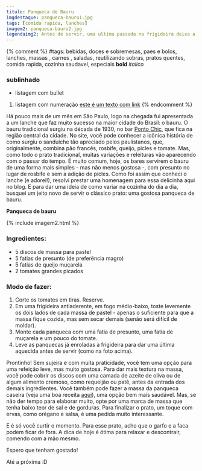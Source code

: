 ```yaml
---
titulo: Panqueca de Bauru
imgdestaque: panqueca-bauru1.jpg
tags: [comida rapida, lanches]
imagem2: panqueca-bauru2.jpg
legendaimg2: Antes de servir, uma ultima passada na frigideira deixa a panqueca no ponto, bem quentinha.
---
```

{% comment %}
#tags: bebidas, doces e sobremesas, paes e bolos, lanches, massas , carnes , saladas, reutilizando sobras, pratos quentes, comida rapida, cozinha saudavel, especiais
**bold**
*italico*
### sublinhado
* listagem com bullet
1. listagem com numeração
[este é um texto com link](https://www.enderecodolink.com)
{% endcomment %}

Há pouco mais de um mês em São Paulo, logo na chegada fui apresentada a um lanche que faz muito sucesso na maior cidade do Brasil: o bauru. O bauru tradicional surgiu na década de 1930, no bar [Ponto Chic](http://www.pontochic.com.br/), que fica na região central da cidade. No site, você pode conhecer a icônica história de como surgiu o sanduíche tão apreciado pelos paulistanos, que, originalmente, combina pão francês, rosbife, queijo, picles e tomate. Mas, como todo o prato tradicional, muitas variações e releituras vão aparecendo com o passar do tempo. É muito comum, hoje, os bares servirem o bauru de uma forma mais simples - mas não menos gostosa -, com presunto no lugar de rosbife e sem a adição de picles. Como foi assim que conheci o lanche (e adorei!), resolvi prestar uma homenagem para essa delicinha aqui no blog. E para dar uma ideia de como variar na cozinha do dia a dia, busquei um jeito novo de servir o clássico prato: uma gostosa panqueca de bauru. 

**Panqueca de bauru**

{% include imagem2.html %}

### Ingredientes:

* 5 discos de massa para pastel 
* 5 fatias de presunto (de preferência magro)
* 5 fatias de queijo muçarela
* 2 tomates grandes picados 

### Modo de fazer:

1. Corte os tomates em tiras. Reserve.
2. Em uma frigideira antiaderente, em fogo médio-baixo, toste levemente os dois lados de cada massa de pastel - apenas o suficiente para que a massa fique cozida, mas sem secar demais (senão será difícil de moldar). 
3. Monte cada panqueca com uma fatia de presunto, uma fatia de muçarela e um pouco do tomate.  
4. Leve as panquecas já enroladas à frigideira para dar uma última aquecida antes de servir (como na foto acima). 

Prontinho! Sem sujeira e com muita praticidade, você tem uma opção para uma refeição leve, mas muito gostosa. Para dar mais textura na massa, você pode cobrir os discos com uma camada de azeite de oliva ou de algum alimento cremoso, como requeijão ou patê, antes da entrada dos demais ingredientes. Você também pode fazer a massa da panqueca caseira (veja uma boa receita [aqui](https://paneladepau.com.br/lasanha-panqueca)), uma opção bem mais saudável. Mas, se não der tempo para elaborar muito, opte por uma marca de massa que tenha baixo teor de sal e de gorduras. Para finalizar o prato, um toque com ervas, como orégano e salsa, é uma pedida muito interessante. 

E é só você curtir o momento. Para esse prato, acho que o garfo e a faca podem ficar de fora. A dica de hoje é ótima para relaxar e descontrair, comendo com a mão mesmo. 

Espero que tenham gostado! 

Até a próxima :D